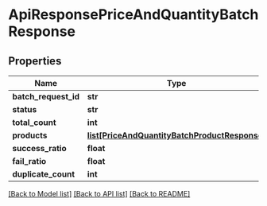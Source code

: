 # ApiResponsePriceAndQuantityBatchResponse

## Properties
Name | Type | Description | Notes
------------ | ------------- | ------------- | -------------
**batch_request_id** | **str** |  | [optional] 
**status** | **str** |  | [optional] 
**total_count** | **int** |  | [optional] 
**products** | [**list[PriceAndQuantityBatchProductResponse]**](PriceAndQuantityBatchProductResponse.md) |  | [optional] 
**success_ratio** | **float** |  | [optional] 
**fail_ratio** | **float** |  | [optional] 
**duplicate_count** | **int** |  | [optional] 

[[Back to Model list]](../README.md#documentation-for-models) [[Back to API list]](../README.md#documentation-for-api-endpoints) [[Back to README]](../README.md)

